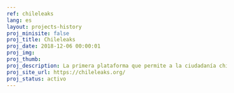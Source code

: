 ```yaml
---
ref: chileleaks
lang: es
layout: projects-history
proj_minisite: false
proj_title: Chileleaks
proj_date: 2018-12-06 00:00:01
proj_img: 
proj_thumb: 
proj_description: La primera plataforma que permite a la ciudadanía chilena denunciar casos de cohecho de forma anónima y segura
proj_site_url: https://chileleaks.org/
proj_status: activo
---
```

